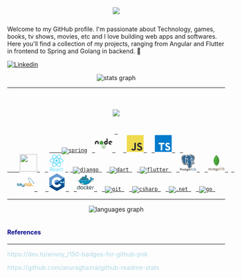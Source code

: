 <h1 align="center">
    <a href="https://git.io/typing-svg">
        <img
            src="https://readme-typing-svg.herokuapp.com/?lines=Welcome!;I+am+Nathan+Faria&center=true&size=30">
    </a>
</h1>

Welcome to my GitHub profile. I'm passionate about Technology, games, books, tv shows, movies, etc and I love building web apps and softwares. Here you'll find a collection of my projects, ranging from Angular and Flutter in frontend to Spring and Golang in backend. 👋

[![Linkedin](https://img.shields.io/badge/LinkedIn-0077B5?style=for-the-badge&logo=linkedin&logoColor=white)](https://www.linkedin.com/in/nathan-faria-2061b8201/)

<div align="center">
  <img src="https://github-readme-stats.vercel.app/api?hide_title=false&locale=pt-br&hide_rank=false&show_icons=true&include_all_commits=true&count_private=true&disable_animations=false&theme=radical&hide_border=false&username=ichbinnichts" height="150" alt="stats graph"  />
  <br>
</div>
<hr>

<h1 align="center">
    <a href="https://git.io/typing-svg">
        <img
            src="https://readme-typing-svg.herokuapp.com/?lines=Technologies;Skills&center=true&size=24">
    </a>
</h1>


<p align="center">
    <code><a href="https://spring.io/" target="_blank" rel="noreferrer"> 
    <img src="https://cdn.jsdelivr.net/gh/devicons/devicon@latest/icons/spring/spring-original.svg" width="40" height="40" alt="spring"/></a></code>
    <code> <a href="https://nodejs.org" target="_blank" rel="noreferrer"> <img src="https://raw.githubusercontent.com/devicons/devicon/master/icons/nodejs/nodejs-original-wordmark.svg" alt="nodejs" width="40" height="40"/> </a> </code>
    <code> <a href="https://developer.mozilla.org/en-US/docs/Web/JavaScript" target="_blank" rel="noreferrer"> <img src="https://raw.githubusercontent.com/devicons/devicon/master/icons/javascript/javascript-original.svg" alt="javascript" width="40" height="40"/> </a></code>
    <code> <a href="https://www.typescriptlang.org/" target="_blank" rel="noreferrer"> <img src="https://raw.githubusercontent.com/devicons/devicon/master/icons/typescript/typescript-original.svg" alt="typescript" width="40" height="40"/> </a> </code>
    <code><a href="https://nestjs.com/" target="_blank" rel="noreferrer"> 
    <img src="https://cdn.jsdelivr.net/gh/devicons/devicon@latest/icons/nestjs/nestjs-original-wordmark.svg" width="40" height="40" /> </a></code>
    <code> <a href="https://reactjs.org/" target="_blank" rel="noreferrer"> <img src="https://raw.githubusercontent.com/devicons/devicon/master/icons/react/react-original-wordmark.svg" alt="react" width="40" height="40"/> </a></code>
    <code><a href="https://www.djangoproject.com/" target="_blank" rel="noreferrer"> <img src="https://cdn.worldvectorlogo.com/logos/django.svg" alt="django" width="40" height="40"/> </a></code>
    <code> <a href="https://dart.dev" target="_blank" rel="noreferrer"> <img src="https://www.vectorlogo.zone/logos/dartlang/dartlang-icon.svg" alt="dart" width="40" height="40"/> </a></code>
    <code> <a href="https://flutter.dev" target="_blank" rel="noreferrer"> <img src="https://www.vectorlogo.zone/logos/flutterio/flutterio-icon.svg" alt="flutter" width="40" height="40"/> </a></code>
    <code> <a href="https://www.postgresql.org" target="_blank" rel="noreferrer"> <img src="https://raw.githubusercontent.com/devicons/devicon/master/icons/postgresql/postgresql-original-wordmark.svg" alt="postgresql" width="40" height="40"/> </a></code>
    <code> <a href="https://www.mongodb.com/" target="_blank" rel="noreferrer"> <img src="https://raw.githubusercontent.com/devicons/devicon/master/icons/mongodb/mongodb-original-wordmark.svg" alt="mongodb" width="40" height="40"/> </a> </code>
    <code><a href="https://www.mysql.com/" target="_blank" rel="noreferrer"> <img src="https://raw.githubusercontent.com/devicons/devicon/master/icons/mysql/mysql-original-wordmark.svg" alt="mysql" width="40" height="40"/> </a> </code>
    <code> <a href="https://www.w3schools.com/cpp/" target="_blank" rel="noreferrer"> <img src="https://raw.githubusercontent.com/devicons/devicon/master/icons/cplusplus/cplusplus-original.svg" alt="cplusplus" width="40" height="40"/> </a></code>
    <code> <a href="https://www.docker.com/" target="_blank" rel="noreferrer"> <img src="https://raw.githubusercontent.com/devicons/devicon/master/icons/docker/docker-original-wordmark.svg" alt="docker" width="40" height="40"/> </a></code>
    <code> <a href="https://git-scm.com/" target="_blank" rel="noreferrer"> <img src="https://www.vectorlogo.zone/logos/git-scm/git-scm-icon.svg" alt="git" width="40" height="40"/> </a></code>
    <code> <a href="https://dotnet.microsoft.com/pt-br/languages/csharp" target="_blank" rel="noreferrer"> <img src="https://cdn.jsdelivr.net/gh/devicons/devicon@latest/icons/csharp/csharp-original.svg" alt="csharp" width="40" height="40"/> </a></code>
    <code> <a href="https://dotnet.microsoft.com/pt-br/languages/csharp" target="_blank" rel="noreferrer"> <img src="https://cdn.jsdelivr.net/gh/devicons/devicon@latest/icons/dotnetcore/dotnetcore-original.svg" alt=".net" width="40" height="40"/> </a></code>
    <code> <a href="https://go.dev" target="_blank" rel="noreferrer"> <img src="https://cdn.jsdelivr.net/gh/devicons/devicon@latest/icons/go/go-original.svg" alt="go" width="40" height="40"/> </a></code>

    
</p>
<hr>


<div align="center">
<img src="https://github-readme-stats.vercel.app/api/top-langs?hide_title=false&locale=pt-br&layout=compact&card_width=320&langs_count=5&theme=radical&hide_border=false&username=ichbinnichts" height="150" alt="languages graph"  />
</div>

<br/>
<div style="">
<h4 style="color: darkblue">References</h4>
<hr>
<p style="color: lightblue">https://dev.to/envoy_/150-badges-for-github-pnk<p>

<p style="color: lightblue">https://github.com/anuraghazra/github-readme-stats</p>
</div>
